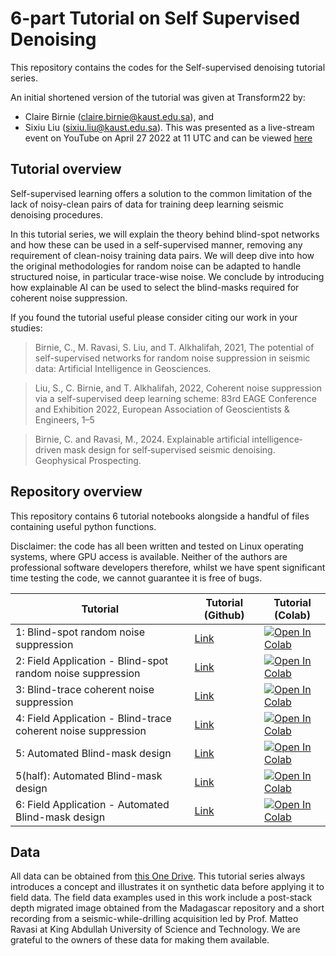 6-part Tutorial on Self Supervised Denoising
=========

This repository contains the codes for the Self-supervised denoising tutorial series.

An initial shortened version of the tutorial was given at Transform22 by:
 - Claire Birnie (claire.birnie@kaust.edu.sa), and 
 - Sixiu Liu (sixiu.liu@kaust.edu.sa).
This was presented as a live-stream event on YouTube on April 27 2022 at 11 UTC and can be viewed [here](https://www.youtube.com/watch?v=d9yv90-JCZ0)

Tutorial overview
---------------------------

Self-supervised learning offers a solution to the common limitation of the lack of noisy-clean pairs of data for training deep learning seismic 
denoising procedures.

In this tutorial series, we will explain the theory behind blind-spot networks and how these can be used in a self-supervised manner, removing any 
requirement of clean-noisy training data pairs. We will deep dive into how the original methodologies for random noise can be adapted to handle  structured noise, in particular trace-wise noise. We conclude by introducing how explainable AI can be used to select the blind-masks required for coherent noise suppression.

If you found the tutorial useful please consider citing our work in your studies:

> Birnie, C., M. Ravasi, S. Liu, and T. Alkhalifah, 2021, The potential of self-supervised networks for random noise 
> suppression in seismic data: Artificial Intelligence in Geosciences.

> Liu, S., C. Birnie, and T. Alkhalifah, 2022, Coherent noise suppression via a self-supervised deep learning scheme: 
> 83rd EAGE Conference and Exhibition 2022, European Association of Geoscientists & Engineers, 1–5

>Birnie, C. and Ravasi, M., 2024. Explainable artificial intelligence‐driven mask design for self‐supervised seismic
>denoising. Geophysical Prospecting.

Repository overview
---------------------------

This repository contains 6 tutorial notebooks alongside a handful of files containing useful python functions. 

Disclaimer: the code has all been written and tested on Linux operating systems, where GPU access is available. Neither of the authors are professional software developers therefore, whilst we have spent significant time testing the code, we cannot guarantee it is free of bugs.

| Tutorial   | Tutorial (Github) | Tutorial (Colab) |
|-----------|------------------|------------------|
| 1: Blind-spot random noise suppression | [Link](Tutorial1-BlindSpotNetwork.ipynb) | [![Open In Colab](https://colab.research.google.com/assets/colab-badge.svg)](https://colab.research.google.com/github/cebirnie92/SelfSupervisedDenoising/blob/main/Tutorial1-BlindSpotNetwork.ipynb)  |
| 2: Field Application - Blind-spot random noise suppression | [Link](Tutorial2-BlindSpotNetwork-FieldApplication.ipynb) | [![Open In Colab](https://colab.research.google.com/assets/colab-badge.svg)](https://colab.research.google.com/github/cebirnie92/SelfSupervisedDenoising/blob/main/Tutorial2-BlindSpotNetwork-FieldApplication.ipynb)  |
| 3: Blind-trace coherent noise suppression | [Link](Tutorial3-BlindTraceNetwork.ipynb) | [![Open In Colab](https://colab.research.google.com/assets/colab-badge.svg)](https://colab.research.google.com/github/cebirnie92/SelfSupervisedDenoising/blob/main/Tutorial3-BlindTraceNetwork.ipynb)  |
| 4: Field Application - Blind-trace coherent noise suppression | [Link](Tutorial4-BlindTraceNetwork-FieldApplication.ipynb) | [![Open In Colab](https://colab.research.google.com/assets/colab-badge.svg)](https://colab.research.google.com/github/cebirnie92/SelfSupervisedDenoising/blob/main/Tutorial4-BlindTraceNetwork-FieldApplication.ipynb)  |
| 5: Automated Blind-mask design | [Link](Tutorial5-XAIMaskGeneration.ipynb) | [![Open In Colab](https://colab.research.google.com/assets/colab-badge.svg)](https://colab.research.google.com/github/cebirnie92/SelfSupervisedDenoising/blob/main/Tutorial5-XAIMaskGeneration.ipynb)  |
| 5(half): Automated Blind-mask design | [Link](Tutorial5-XAIMaskGeneration-Quick.ipynb) | [![Open In Colab](https://colab.research.google.com/assets/colab-badge.svg)](https://colab.research.google.com/github/cebirnie92/SelfSupervisedDenoising/blob/main/Tutorial5-XAIMaskGeneration-Quick.ipynb)  |
| 6: Field Application - Automated Blind-mask design | [Link](Tutorial6-XAIMaskGeneration-FieldApplication.ipynb) | [![Open In Colab](https://colab.research.google.com/assets/colab-badge.svg)](https://colab.research.google.com/github/cebirnie92/SelfSupervisedDenoising/blob/main/Tutorial6-XAIMaskGeneration-FieldApplication.ipynb)  |


Data 
-----

All data can be obtained from [this One Drive](https://drive.google.com/drive/folders/1AovokXsyo6VYxfzLZ2gpvVHLadh5wuN1?usp=sharing). This tutorial series always introduces a concept and illustrates it on synthetic data before applying it to field data. The field data examples used in this work include a post-stack depth migrated image obtained from the Madagascar repository and a short recording from a seismic-while-drilling acquisition led by Prof. Matteo Ravasi at King Abdullah University of Science and Technology. We are grateful to the owners of these data for making them available.


